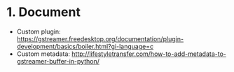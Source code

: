 # 1. Document
- Custom plugin: https://gstreamer.freedesktop.org/documentation/plugin-development/basics/boiler.html?gi-language=c
- Custom metadata: http://lifestyletransfer.com/how-to-add-metadata-to-gstreamer-buffer-in-python/
